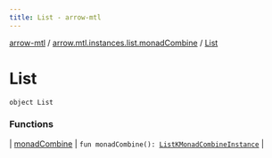 ```yaml
---
title: List - arrow-mtl
---
```


[arrow-mtl](../../index.html) / [arrow.mtl.instances.list.monadCombine](../index.html) / [List](./index.html)

# List

`object List`

### Functions

| [monadCombine](monad-combine.html) | `fun monadCombine(): `[`ListKMonadCombineInstance`](../../arrow.mtl.instances/-list-k-monad-combine-instance/index.html) |

